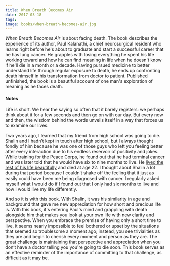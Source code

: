 ```yaml
---
title: When Breath Becomes Air
date: 2017-03-18
tags:
image: books/when-breath-becomes-air.jpg
---
```


*When Breath Becomes Air* is about facing death. The book describes the experience of its author, Paul Kalanathi, a chief neurosurgical resident who learns right before he's about to graduate and start a successful career that he has lung cancer. He grapples with losing everything he spent his life working toward and how he can find meaning in life when he doesn't know if he'll die in a month or a decade. Having pursued medicine to better understand life through regular exposure to death, he ends up confronting death himself in his transformation from doctor to patient. Published unfinished, the book is a beautiful account of one man's exploration of meaning as he faces death.

#### Notes

Life is short. We hear the saying so often that it barely registers: we perhaps think about it for a few seconds and then go on with our day. But every now and then, the wisdom behind the words unveils itself in a way that forces us to examine our lives.

Two years ago, I learned that my friend from high school was going to die. Shalin and I hadn’t kept in touch after high school, but I always thought fondly of him because he was one of those guys who left you feeling better after every interaction due to his endless reservoir of positivity and jokes. While training for the Peace Corps, he found out that he had terminal cancer and was later told that he would have six to nine months to live. He [lived the rest of his life beautifully](http://www.huffingtonpost.com/shalin-shah/thank-you-cancer_b_7260708.html) and died at age 22. I thought about Shalin a lot during that period because I couldn’t shake off the feeling that it just as easily could have been me being diagnosed with cancer. I regularly asked myself what I would do if I found out that I only had six months to live and how I would live my life differently.

And so it is with this book. With Shalin, it was his similarity in age and background that gave me new appreciation for how short and precious life is. With this book, it's entering Paul's mind and grappling with death alongside him that makes you look at your own life with new clarity and perspective. When you embrace the premise of having only a short time to live, it seems nearly impossible to feel bothered or upset by the situations that seemed so troublesome a moment ago; instead, you see trivialities as they are and begin to cherish every moment and person as they are. The great challenge is maintaining that perspective and appreciation when you don’t have a doctor telling you you're going to die soon. This book serves as an effective reminder of the importance of committing to that challenge, as difficult as it may be.
